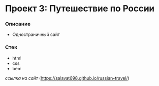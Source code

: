 # Проект 3: Путешествие по России

### Описание
* Одностраничный сайт
 
### Стек
* html
* css
* bem
 
*ссылка на сайт*
(https://salavat698.github.io/russian-travel/)
